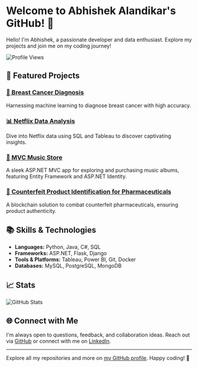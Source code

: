 # Welcome to Abhishek Alandikar's GitHub! 🌟

Hello! I'm Abhishek, a passionate developer and data enthusiast. Explore my projects and join me on my coding journey!

![Profile Views](https://komarev.com/ghpvc/?username=abhishekalandikar&color=blue)

## 🚀 Featured Projects

### [🔬 Breast Cancer Diagnosis](https://github.com/abhishekalandikar/BreastCancerDiagnosis)
Harnessing machine learning to diagnose breast cancer with high accuracy.

### [📊 Netflix Data Analysis](https://github.com/abhishekalandikar/NETFLIX-DATA-ANALYSIS)
Dive into Netflix data using SQL and Tableau to discover captivating insights.

### [🎵 MVC Music Store](https://github.com/abhishekalandikar/MVCMusicStore)
A sleek ASP.NET MVC app for exploring and purchasing music albums, featuring Entity Framework and ASP.NET Identity.

### [💊 Counterfeit Product Identification for Pharmaceuticals](https://github.com/abhishekalandikar/Counterfeit-Product-Identification-for-Pharmaceuticals)
A blockchain solution to combat counterfeit pharmaceuticals, ensuring product authenticity.

## 📚 Skills & Technologies

- **Languages:** Python, Java, C#, SQL
- **Frameworks:** ASP.NET, Flask, Django
- **Tools & Platforms:** Tableau, Power BI, Git, Docker
- **Databases:** MySQL, PostgreSQL, MongoDB



## 📈 Stats

![GitHub Stats](https://github-readme-stats.vercel.app/api?username=abhishekalandikar&show_icons=true&theme=radical)

## 🌐 Connect with Me

I'm always open to questions, feedback, and collaboration ideas. Reach out via [GitHub](https://github.com/abhishekalandikar) or connect with me on [LinkedIn](https://www.linkedin.com/in/abhishekalandikar).

---

Explore all my repositories and more on [my GitHub profile](https://github.com/abhishekalandikar). Happy coding! 🚀
